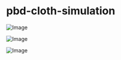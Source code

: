# pbd-cloth-simulation

![Image](https://github.com/user-attachments/assets/d5d32641-b39b-4eab-a043-562b6b4733d0)

![Image](https://github.com/user-attachments/assets/9dc210b0-02c6-498a-8291-258b876346b7)

![Image](https://github.com/user-attachments/assets/cd435f89-39eb-44a6-a240-41c691e5e963)
